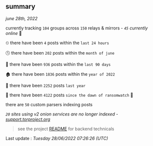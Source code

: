 
## summary
_june 28th, 2022_

currently tracking `104` groups across `150` relays & mirrors - _`45` currently online_ 📡

⏲ there have been `4` posts within the `last 24 hours`

🕓 there have been `202` posts within the `month of june`

📅 there have been `936` posts within the `last 90 days`

🏚 there have been `1836` posts within the `year of 2022`

🚀 there have been `2252` posts `last year`

🦕 there have been `4122` posts `since the dawn of ransomwatch` 🐣

there are `50` custom parsers indexing posts

_`20` sites using v2 onion services are no longer indexed - [support.torproject.org](https://support.torproject.org/onionservices/v2-deprecation/)_

> see the project [README](https://github.com/jmousqueton/ransomwatch#readme) for backend technicals



Last update : _Tuesday 28/06/2022 07:26:26 (UTC)_

